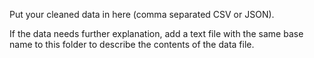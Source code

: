 Put your cleaned data in here (comma separated CSV or JSON).

If the data needs further explanation, add a text file with the same base name
to this folder to describe the contents of the data file.
